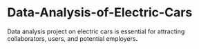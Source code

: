 # Data-Analysis-of-Electric-Cars
 Data analysis project on electric cars is essential for attracting collaborators, users, and potential employers. 
